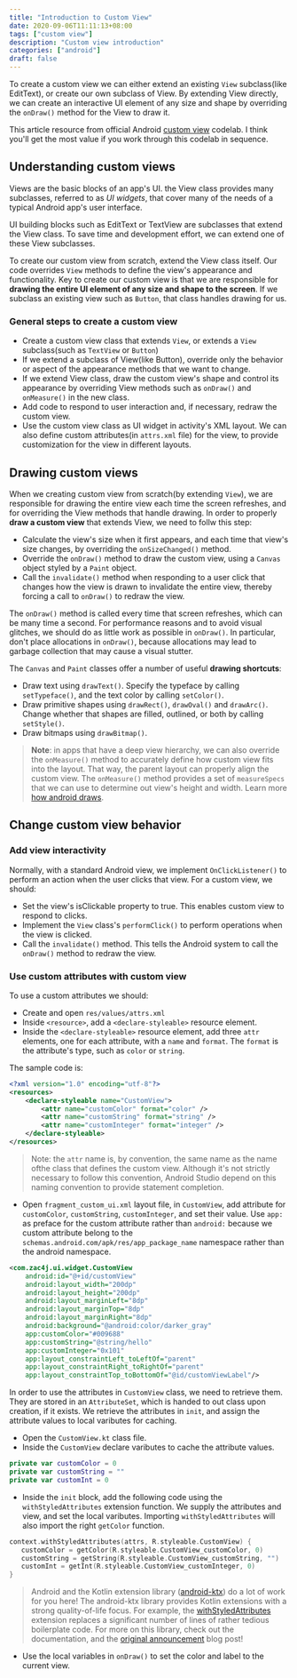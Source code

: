 ```yaml
---
title: "Introduction to Custom View"
date: 2020-09-06T11:11:13+08:00
tags: ["custom view"]
description: "Custom view introduction"
categories: ["android"]
draft: false
---
```


To create a custom view we can either extend an existing `View` subclass(like EditText), or create our own subclass of View. By extending View directly, we can create an interactive UI element of any size and shape by overriding the `onDraw()` method for the View to draw it.

<!--more-->

This article resource from official Android [custom view][cv] codelab. I think you'll get the most value if you work through this codelab in sequence.

## Understanding custom views

Views are the basic blocks of an app's UI. the View class provides many subclasses, referred to as *UI widgets*, that cover many of the needs of a typical Android app's user interface.

UI building blocks such as EditText or TextView are subclasses that extend the View class. To save time and development effort, we can extend one of these View subclasses.

To create our custom view from scratch, extend the View class itself. Our code overrides `View` methods to define the view's appearance and functionality. Key to create our custom view is that we are responsible for **drawing the entire UI element of any size and shape to the screen**. If we subclass an existing view such as `Button`, that class handles drawing for us.

### General steps to create a custom view

+ Create a custom view class that extends `View`, or extends a `View` subclass(such as `TextView` or `Button`)
+ If we extend a subclass of View(like Button), override only the behavior or aspect of the appearance methods that we want to change.
+ If we extend View class, draw the custom view's shape and control its appearance by overriding View methods such as `onDraw()` and `onMeasure()` in the new class.
+ Add code to respond to user interaction and, if necessary, redraw the custom view.
+ Use the custom view class as UI widget in activity's XML layout. We can also define custom attributes(in `attrs.xml` file) for the view, to provide customization for the view in different layouts.

## Drawing custom views

When we creating custom view from scratch(by extending `View`), we are responsible for drawing the entire view each time the screen refreshes, and for overriding the View methods that handle drawing. In order to properly **draw a custom view** that extends View, we need to follw this step:

+ Calculate the view's size when it first appears, and each time that view's size changes, by overriding the `onSizeChanged()` method.
+ Override the `onDraw()` method to draw the custom view, using a `Canvas` object styled by a `Paint` object.
+ Call the `invalidate()` method when responding to a user click that changes how the view is drawn to invalidate the entire view, thereby forcing a call to `onDraw()` to redraw the view.

The `onDraw()` method is called every time that screen refreshes, which can be many time a second. For performance reasons and to avoid visual glitches, we should do as little work as possible in `onDraw()`. In particular, don't place allocations in `onDraw()`, because allocations may lead to garbage collection that may cause a visual stutter.

The `Canvas` and `Paint` classes offer a number of useful **drawing shortcuts**:

+ Draw text using `drawText()`. Specify the typeface by calling `setTypeface()`, and the text color by calling `setColor()`.
+ Draw primitive shapes using `drawRect()`, `drawOval()` and `drawArc()`. Change whether that shapes are filled, outlined, or both by calling `setStyle()`.
+ Draw bitmaps using `drawBitmap()`.

> **Note**: in apps that have a deep view hierarchy, we can also override the `onMeasure()` method to accurately define how custom view fits into the layout. That way, the parent layout can properly align the custom view. The `onMeasure()` method provides a set of `measureSpecs` that we can use to determine out view's height and width. Learn more [how android draws][had].

## Change custom view behavior

### Add view interactivity

Normally, with a standard Android view, we implement `OnClickListener()` to perform an action when the user clicks that view. For a custom view, we should:

+ Set the view's isClickable property to true. This enables custom view to respond to clicks.
+ Implement the `View` class's `performClick()` to perform operations when the view is clicked.
+ Call the `invalidate()` method. This tells the Android system to call the `onDraw()` method to redraw the view.

### Use custom attributes with custom view

To use a custom attributes we should:

+ Create and open `res/values/attrs.xml`
+ Inside `<resource>`, add a `<declare-styleable>` resource element.
+ Inside the `<declare-styleable>` resource element, add three `attr` elements, one for each attribute, with a `name` and `format`. The `format` is the attribute's type, such as `color` or `string`.

The sample code is:

``` xml
<?xml version="1.0" encoding="utf-8"?>
<resources>
    <declare-styleable name="CustomView">
        <attr name="customColor" format="color" />
        <attr name="customString" format="string" />
        <attr name="customInteger" format="integer" />
    </declare-styleable>
</resources>
```

> Note: the `attr` name is, by convention, the same name as the name ofthe class that defines the custom view. Although it's not strictly necessary to follow this convention, Android Studio depend on this naming convention to provide statement completion.

+ Open `fragment_custom_ui.xml` layout file, in `CustomView`, add attribute for `customColor`, `customString`, `customInteger`, and set their value. Use `app:` as preface for the custom attribute rather than `android:` because we custom attribute belong to the `schemas.android.com/apk/res/app_package_name` namespace rather than the android namespace.

``` xml
<com.zac4j.ui.widget.CustomView
    android:id="@+id/customView"
    android:layout_width="200dp"
    android:layout_height="200dp"
    android:layout_marginLeft="8dp"
    android:layout_marginTop="8dp"
    android:layout_marginRight="8dp"
    android:background="@android:color/darker_gray"
    app:customColor="#009688"
    app:customString="@string/hello"
    app:customInteger="0x101"
    app:layout_constraintLeft_toLeftOf="parent"
    app:layout_constraintRight_toRightOf="parent"
    app:layout_constraintTop_toBottomOf="@id/customViewLabel"/>
```

In order to use the attributes in `CustomView` class, we need to retrieve them. They are stored in an `AttributeSet`, which is handed to out class upon creation, if it exists. We retrieve the attributes in `init`, and assign the attribute values to local vaributes for caching.

+ Open the `CustomView.kt` class file.
+ Inside the `CustomView` declare vaributes to cache the attribute values.

``` kotlin
private var customColor = 0
private var customString = ""
private var customInt = 0
```

+ Inside the `init` block, add the following code using the `withStyledAttributes` extension function. We supply the attributes and view, and set the local vaributes. Importing `withStyledAttributes` will also import the right `getColor` function.

```kotlin
context.withStyledAttributes(attrs, R.styleable.CustomView) {
   customColor = getColor(R.styleable.CustomView_customColor, 0)
   customString = getString(R.styleable.CustomView_customString, "")
   customInt = getInt(R.styleable.CustomView_customInteger, 0)
}
```

> Android and the Kotlin extension library ([android-ktx][ktx]) do a lot of work for you here! The android-ktx library provides Kotlin extensions with a strong quality-of-life focus. For example, the [withStyledAttributes][wsa] extension replaces a significant number of lines of rather tedious boilerplate code. For more on this library, check out the documentation, and the [original announcement][oa] blog post!

+ Use the local variables in `onDraw()` to set the color and label to the current view.

[oa]:https://android-developers.googleblog.com/2018/02/introducing-android-ktx-even-sweeter.html
[wsa]:https://android.github.io/android-ktx/core-ktx/androidx.content/android.content.-context/index.html
[ktx]:https://android.github.io/android-ktx/core-ktx/index.html
[cv]:https://codelabs.developers.google.com/codelabs/advanced-andoid-kotlin-training-custom-views
[ref]:https://developer.android.com/guide/topics/ui/custom-components.html
[had]:https://developer.android.com/guide/topics/ui/how-android-draws.html
